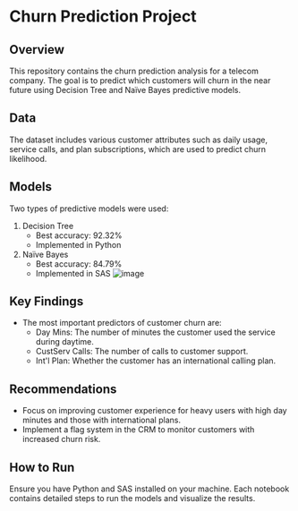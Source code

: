 # Churn Prediction Project

## Overview

This repository contains the churn prediction analysis for a telecom company. The goal is to predict which customers will churn in the near future using Decision Tree and Naïve Bayes predictive models.

## Data

The dataset includes various customer attributes such as daily usage, service calls, and plan subscriptions, which are used to predict churn likelihood.


## Models

Two types of predictive models were used:

1. Decision Tree
   - Best accuracy: 92.32%
   - Implemented in Python
2. Naïve Bayes
   - Best accuracy: 84.79%
   - Implemented in SAS
![image](https://github.com/Amarpreet3/customer-churn/assets/96805692/ab97085f-4a1d-4a4a-a152-be4645ed3afb)

## Key Findings

- The most important predictors of customer churn are:
  - Day Mins: The number of minutes the customer used the service during daytime.
  - CustServ Calls: The number of calls to customer support.
  - Int'l Plan: Whether the customer has an international calling plan.

## Recommendations

- Focus on improving customer experience for heavy users with high day minutes and those with international plans.
- Implement a flag system in the CRM to monitor customers with increased churn risk.

## How to Run

Ensure you have Python and SAS installed on your machine. Each notebook contains detailed steps to run the models and visualize the results.

